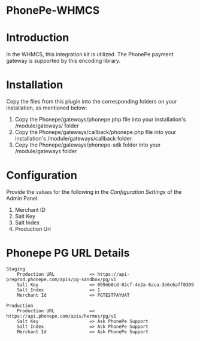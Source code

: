 # PhonePe-WHMCS

# Introduction

In the WHMCS, this integration kit is utilized. The PhonePe payment gateway is supported by this encoding library.

# Installation

Copy the files from this plugin into the corresponding folders on your installation, as mentioned below:
 1. Copy the Phonepe/gateways/phonepe.php file into your installation's /module/gateways/ folder
 2. Copy the Phonepe/gateways/callback/phonepe.php file into your installation's /module/gateways/callback folder.
 3. Copy the Phonepe/gateways/phonepe-sdk folder into your /module/gateways folder

# Configuration

Provide the values for the following in the *Configuration Settings* of the Admin Panel.
 1. Merchant ID
 2. Salt Key
 3. Salt Index
 4. Production Url

# Phonepe PG URL Details
	Staging	
		Production URL             => https://api-preprod.phonepe.com/apis/pg-sandbox/pg/v1
        Salt Key		           => 099eb0cd-02cf-4e2a-8aca-3e6c6aff0399
		Salt Index		           => 1
        Merchant Id		           => PGTESTPAYUAT

	Production
		Production URL             => https://api.phonepe.com/apis/hermes/pg/v1
        Salt Key		           => Ask PhonePe Support
		Salt Index		           => Ask PhonePe Support
        Merchant Id		           => Ask PhonePe Support
